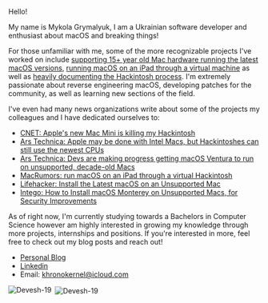 Hello!

My name is Mykola Grymalyuk, I am a Ukrainian software developer and enthusiast about macOS and breaking things!

For those unfamiliar with me, some of the more recognizable projects I've worked on include [supporting 15+ year old Mac hardware running the latest macOS versions](https://github.com/dortania/OpenCore-Legacy-Patcher/), [running macOS on an iPad through a virtual machine](https://khronokernel.github.io/apple/silicon/2021/01/17/QEMU-AS.html) as well as [heavily documenting the Hackintosh process](https://dortania.github.io/OpenCore-Install-Guide/). I'm extremely passionate about reverse engineering macOS, developing patches for the community, as well as learning new sections of the field.

I've even had many news organizations write about some of the projects my colleagues and I have dedicated ourselves to:

* [CNET: Apple's new Mac Mini is killing my Hackintosh](https://www.cnet.com/news/apple-new-m1-mac-mini-is-killing-my-hackintosh/)
* [Ars Technica: Apple may be done with Intel Macs, but Hackintoshes can still use the newest CPUs](https://arstechnica.com/gadgets/2022/01/apple-may-be-done-with-intel-macs-but-hackintoshes-can-still-use-the-newest-cpus/)
* [Ars Technica: Devs are making progress getting macOS Ventura to run on unsupported, decade-old Macs](https://arstechnica.com/gadgets/2022/08/running-macos-ventura-on-old-macs-isnt-easy-but-some-devs-are-making-progress/)
* [MacRumors: run macOS on an iPad through a virtual Hackintosh](https://9to5mac.com/2021/01/21/ipad-running-macos-virtual-hackintosh/)
* [Lifehacker: Install the Latest macOS on an Unsupported Mac](https://www.lifehacker.com.au/2021/10/how-to-install-the-latest-macos-on-an-unsupported-mac/)
* [Intego: How to Install macOS Monterey on Unsupported Macs, for Security Improvements](https://www.intego.com/mac-security-blog/how-to-keep-older-macs-secure-a-geeky-approach/)

As of right now, I'm currently studying towards a Bachelors in Computer Science however am highly interested in growing my knowledge through more projects, internships and positions. If you're interested in more, feel free to check out my blog posts and reach out!

* [Personal Blog](https://khronokernel.github.io)
* [Linkedin](https://www.linkedin.com/in/mykola-grymalyuk-0411b3143/)
* Email: khronokernel@icloud.com


<p><img align="left" src="https://api.githubtrends.io/user/svg/khronokernel/langs?time_range=one_year&loc_metric=changed&theme=dark" alt="Devesh-19" /></p>
<p>&nbsp;<img align="center" src="https://api.githubtrends.io/user/svg/khronokernel/repos?time_range=one_year&loc_metric=changed&theme=dark" alt="Devesh-19" /></p>
